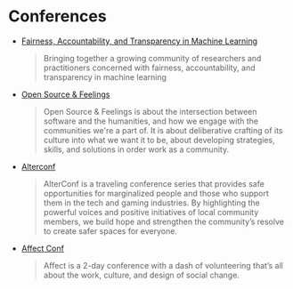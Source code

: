 # Conferences

- [Fairness, Accountability, and Transparency in Machine Learning](http://www.fatml.org/)
  > Bringing together a growing community of researchers and practitioners concerned with fairness, accountability, and transparency in machine learning
- [Open Source & Feelings](http://www.osfeels.com/)
  > Open Source & Feelings is about the intersection between software and the humanities, and how we engage with the communities we're a part of. It is about deliberative crafting of its culture into what we want it to be, about developing strategies, skills, and solutions in order work as a community.
- [Alterconf](https://alterconf.com/)
  > AlterConf is a traveling conference series that provides safe opportunities for marginalized people and those who support them in the tech and gaming industries. By highlighting the powerful voices and positive initiatives of local community members, we build hope and strengthen the community’s resolve to create safer spaces for everyone.
- [Affect Conf](https://affectconf.com/)
  > Affect is a 2-day conference with a dash of volunteering that’s all about the work, culture, and design of social change.
